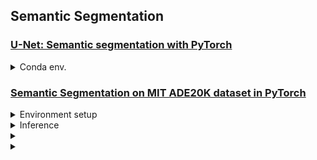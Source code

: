 


## Semantic Segmentation


### [U-Net: Semantic segmentation with PyTorch](https://github.com/milesial/Pytorch-UNet)
<details>

<summary>Conda env.</summary>

```bash
$ conda create -n UNet python=3.9 -y
$ conda activate UNet
```
  
</details>

### [Semantic Segmentation on MIT ADE20K dataset in PyTorch](https://github.com/CSAILVision/semantic-segmentation-pytorch)
<details>

<summary>Environment setup</summary>

```bash
$ conda create -n SemanticSegmentation python=3.7 -y
$ conda activate SemanticSegmentation

$ git clone https://github.com/CSAILVision/semantic-segmentation-pytorch
$ pip install -r requirements.txt
>> scipy
>> torch>=0.4.1
>> torchvision
>> opencv-python
>> yacs
>> tqdm
```
  
</details>

<details>

<summary>Inference</summary>

```bash
chmod +x demo_test.sh
./demo_test.sh
  
python3 -u test.py \
  --imgs bentley.jpg \
  --cfg config/ade20k-resnet50dilated-ppm_deepsup.yaml \
  DIR ckpt/ade20k-resnet50dilated-ppm_deepsup \
  TEST.result ./ \
  TEST.checkpoint epoch_20.pth
```

</details>

<details>

<summary></summary>

</details>




<details>

<summary></summary>

</details>
